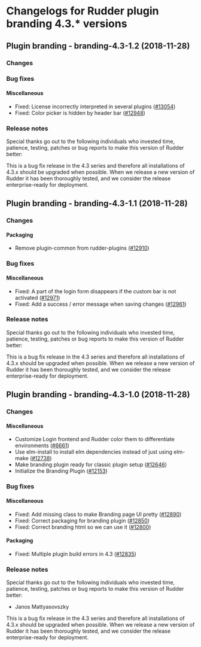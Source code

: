 # Changelogs for Rudder plugin branding 4.3.\* versions

## <a name="branding-4.3-1.2" > </a> Plugin branding - branding-4.3-1.2 (2018-11-28)

### Changes

### Bug fixes

#### Miscellaneous

  - Fixed: License incorrectly interpreted in several plugins
    ([\#13054](https://issues.rudder.io/issues/13054))
  - Fixed: Color picker is hidden by header bar
    ([\#12948](https://issues.rudder.io/issues/12948))

### Release notes

Special thanks go out to the following individuals who invested time, patience, testing, patches or bug reports to make this version of Rudder better:


This is a bug fix release in the 4.3 series and therefore all installations of 4.3.x should be upgraded when possible. When we release a new version of Rudder it has been thoroughly tested, and we consider the release enterprise-ready for deployment.

## <a name="branding-4.3-1.1" > </a> Plugin branding - branding-4.3-1.1 (2018-11-28)

### Changes

#### Packaging

  - Remove plugin-common from rudder-plugins
    ([\#12910](https://issues.rudder.io/issues/12910))

### Bug fixes

#### Miscellaneous

  - Fixed: A part of the login form disappears if the custom bar is not activated
    ([\#12971](https://issues.rudder.io/issues/12971))
  - Fixed: Add a success / error message when saving changes
    ([\#12961](https://issues.rudder.io/issues/12961))

### Release notes

Special thanks go out to the following individuals who invested time, patience, testing, patches or bug reports to make this version of Rudder better:


This is a bug fix release in the 4.3 series and therefore all installations of 4.3.x should be upgraded when possible. When we release a new version of Rudder it has been thoroughly tested, and we consider the release enterprise-ready for deployment.

## <a name="branding-4.3-1.0" > </a> Plugin branding - branding-4.3-1.0 (2018-11-28)

### Changes

#### Miscellaneous

  - Customize Login frontend and Rudder color them to differentiate environments
    ([\#6661](https://issues.rudder.io/issues/6661))
  - Use elm-install to install elm dependencies instead of just using elm-make
    ([\#12738](https://issues.rudder.io/issues/12738))
  - Make branding plugin ready for classic plugin setup
    ([\#12646](https://issues.rudder.io/issues/12646))
  - Initialize the Branding Plugin
    ([\#12153](https://issues.rudder.io/issues/12153))

### Bug fixes

#### Miscellaneous

  - Fixed: Add missing class to make Branding page UI pretty
    ([\#12890](https://issues.rudder.io/issues/12890))
  - Fixed: Correct packaging for branding plugin
    ([\#12850](https://issues.rudder.io/issues/12850))
  - Fixed: Correct branding html so we can use it 
    ([\#12800](https://issues.rudder.io/issues/12800))

#### Packaging

  - Fixed: Multiple plugin build errors in 4.3
    ([\#12835](https://issues.rudder.io/issues/12835))

### Release notes

Special thanks go out to the following individuals who invested time, patience, testing, patches or bug reports to make this version of Rudder better:

 * Janos Mattyasovszky

This is a bug fix release in the 4.3 series and therefore all installations of 4.3.x should be upgraded when possible. When we release a new version of Rudder it has been thoroughly tested, and we consider the release enterprise-ready for deployment.


